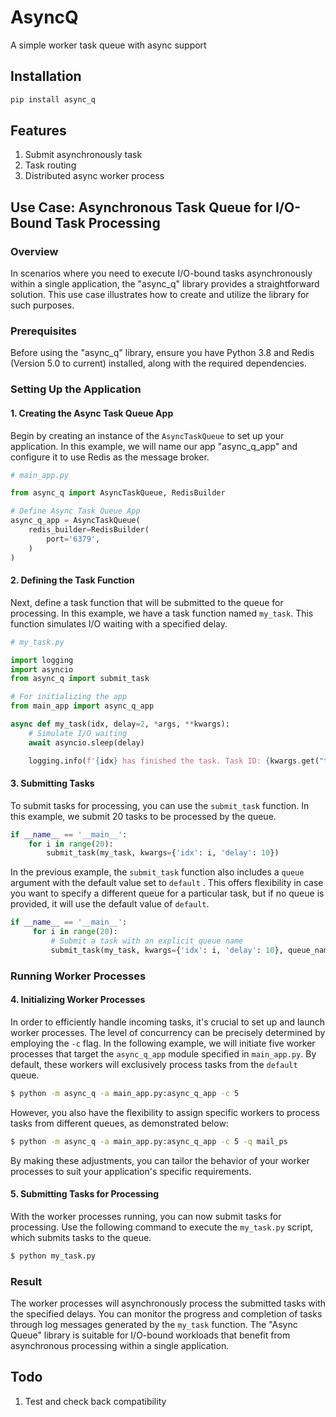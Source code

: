 # AsyncQ
A simple worker task queue with async support
## Installation
```bash
pip install async_q
```

## Features
1. Submit asynchronously task 
2. Task routing
3. Distributed async worker process

## Use Case: Asynchronous Task Queue for I/O-Bound Task Processing

### Overview
In scenarios where you need to execute I/O-bound tasks asynchronously within a single application, the "async_q" library provides a straightforward solution. This use case illustrates how to create and utilize the library for such purposes.

### Prerequisites
Before using the "async_q" library, ensure you have Python 3.8 and Redis (Version 5.0 to current) installed, along with the required dependencies.


### Setting Up the Application

#### 1. Creating the Async Task Queue App
Begin by creating an instance of the `AsyncTaskQueue` to set up your application. In this example, we will name our app "async_q_app" and configure it to use Redis as the message broker.

```python
# main_app.py

from async_q import AsyncTaskQueue, RedisBuilder

# Define Async Task Queue App
async_q_app = AsyncTaskQueue(
    redis_builder=RedisBuilder(
        port='6379',
    )
)
```

#### 2. Defining the Task Function
Next, define a task function that will be submitted to the queue for processing. In this example, we have a task function named `my_task`. This function simulates I/O waiting with a specified delay.

```python
# my_task.py

import logging
import asyncio
from async_q import submit_task

# For initializing the app
from main_app import async_q_app

async def my_task(idx, delay=2, *args, **kwargs):
    # Simulate I/O waiting
    await asyncio.sleep(delay)

    logging.info(f'{idx} has finished the task. Task ID: {kwargs.get("task_id")}')
```

#### 3. Submitting Tasks
To submit tasks for processing, you can use the `submit_task` function. In this example, we submit 20 tasks to be processed by the queue.

```python
if __name__ == '__main__':
    for i in range(20):
        submit_task(my_task, kwargs={'idx': i, 'delay': 10})
```

In the previous example, the `submit_task` function also includes a `queue` argument with the default value set to `default` .  This offers flexibility in case you want to specify a different queue for a particular task, but if no queue is provided, it will use the default value of `default`.

```python
if __name__ == '__main__':
     for i in range(20):
         # Submit a task with an explicit queue name
         submit_task(my_task, kwargs={'idx': i, 'delay': 10}, queue_name='default')
```

### Running Worker Processes



#### 4. Initializing Worker Processes

In order to efficiently handle incoming tasks, it's crucial to set up and launch worker processes. The level of concurrency can be precisely determined by employing the `-c` flag. In the following example, we will initiate five worker processes that target the `async_q_app` module specified in `main_app.py`. By default, these workers will exclusively process tasks from the `default` queue.

```bash
$ python -m async_q -a main_app.py:async_q_app -c 5
```

However, you also have the flexibility to assign specific workers to process tasks from different queues, as demonstrated below:

```bash
$ python -m async_q -a main_app.py:async_q_app -c 5 -q mail_ps
```

By making these adjustments, you can tailor the behavior of your worker processes to suit your application's specific requirements.

#### 5. Submitting Tasks for Processing
With the worker processes running, you can now submit tasks for processing. Use the following command to execute the `my_task.py` script, which submits tasks to the queue.

```bash
$ python my_task.py
```

### Result
The worker processes will asynchronously process the submitted tasks with the specified delays. You can monitor the progress and completion of tasks through log messages generated by the `my_task` function. The "Async Queue" library is suitable for I/O-bound workloads that benefit from asynchronous processing within a single application.

## Todo
1. Test and check back compatibility

